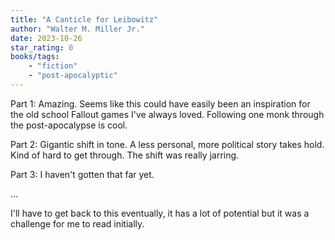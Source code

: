 ```yaml
---
title: "A Canticle for Leibowitz"
author: "Walter M. Miller Jr."
date: 2023-10-26
star_rating: 0
books/tags:
    - "fiction"
    - "post-apocalyptic"
---
```

Part 1: Amazing. Seems like this could have easily been an inspiration for the old school Fallout games I've always loved. Following one monk through the post-apocalypse is cool.

Part 2: Gigantic shift in tone. A less personal, more political story takes hold. Kind of hard to get through. The shift was really jarring.

Part 3: I haven't gotten that far yet.

...

I'll have to get back to this eventually, it has a lot of potential but it was a challenge for me to read initially.
